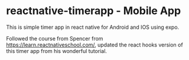 # reactnative-timerapp - Mobile App

This is simple timer app in react native for Android and IOS using expo. 

Followed the course from Spencer from https://learn.reactnativeschool.com/, updated the react hooks version of this timer app from his wonderful tutorial.
